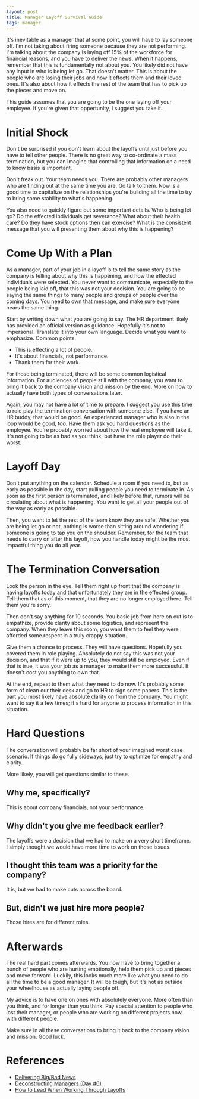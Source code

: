 ```yaml
---
layout: post
title: Manager Layoff Survival Guide
tags: manager
---
```


It's inevitable as a manager that at some point, you will have to lay someone
off. I'm not taking about firing someone because they are not performing. I'm
talking about the company is laying off 15% of the workforce for financial
reasons, and you have to deliver the news. When it happens, remember that this
is fundamentally not about you. You likely did not have any input in who is being
let go. That doesn't matter. This is about the people who are losing their
jobs and how it effects them and their loved ones. It's also about how it
effects the rest of the team that has to pick up the pieces and move on.

This guide assumes that you are going to be the one laying off your employee.
If you're given that oppertunity, I suggest you take it. 

# Initial Shock

Don't be surprised if you don't learn about the layoffs until just before you
have to tell other people. There is no great way to co-ordinate a mass
termination, but you can imagine that controlling that information on a need to
know basis is important.

Don't freak out. Your team needs you. There are probably other managers who are
finding out at the same time you are. Go talk to them. Now is a good time to
capitalize on the relationships you're building all the time to try to bring
some stability to what's happening.

You also need to quickly figure out some important details. Who is being let go?
Do the effected individuals get severance? What about their health
care? Do they have stock options then can exercise? What is the consistent
message that you will presenting them about why this is happening?

# Come Up With a Plan

As a manager, part of your job in a layoff is to tell the same story as the
company is telling about why this is happening, and how the effected individuals
were selected. You never want to communicate, especially to the people being
laid off, that this was not your decision. You are going to be saying the same
things to many people and groups of people over the coming days. You need to
own that message, and make sure everyone hears the same thing.

Start by writing down what you are going to say. The HR department likely has
provided an official version as guidance. Hopefully it's not to impersonal.
Translate it into your own language. Decide what you want to emphasize. Common
points:

- This is effecting a lot of people.
- It's about financials, not performance.
- Thank them for their work.

For those being terminated, there will be some common logistical information.
For audiences of people still with the company, you want to bring it back to
the company vision and mission by the end. More on how to actually have both
types of conversations later.

Again, you may not have a lot of time to prepare. I suggest you use this time
to role play the termination conversation with someone else. If you have an HR
buddy, that would be good. An experienced manager who is also in the loop would
be good, too. Have them ask you hard questions as the employee. You're probably
worried about how the real employee will take it. It's not going to be as bad
as you think, but have the role player do their worst.

# Layoff Day

Don't put anything on the calendar. Schedule a room if you need to, but as early
as possible in the day, start pulling people you need to terminate in. As soon
as the first person is terminated, and likely before that, rumors will be
circulating about what is happening. You want to get all your people out of the
way as early as possible.

Then, you want to let the rest of the team know they are safe. Whether you are
being let go or not, nothing is worse than sitting around wondering if someone
is going to tap you on the shoulder. Remember, for the team that needs to carry
on after this layoff, how you handle today might be the most impactful thing
you do all year.

# The Termination Conversation

Look the person in the eye. Tell them right up front that the company is having
layoffs today and that unfortunately they are in the effected group. Tell them
that as of this moment, that they are no longer employed here. Tell them you're
sorry.

Then don't say anything for 10 seconds. You basic job from here on out is to
empathize, provide clarity about some logistics, and represent the company. When
they leave this room, you want them to feel they were afforded some respect in
a truly crappy situation.

Give them a chance to process. They will have questions. Hopefully you covered
them in role playing. Absolutely do not say this was not your decision, and that
if it were up to you, they would still be employed. Even if that is true, it was
your job as a manager to make them more successful. It doesn't cost you anything
to own that.

At the end, repeat to them what they need to do now. It's probably some form
of clean our their desk and go to HR to sign some papers. This is the part you
most likely have absolute clarity on from the company. You might want to say it
a few times; it's hard for anyone to process information in this situation.

# Hard Questions

The conversation will probably be far short of your imagined worst case
scenario. If things do go fully sideways, just try to optimize for empathy and
clarity.

More likely, you will get questions similar to these.

## Why me, specifically?

This is about company financials, not your performance.

## Why didn't you give me feedback earlier?

The layoffs were a decision that we had to make on a very short timeframe. I
simply thought we would have more time to work on those issues.

## I thought this team was a priority for the company?

It is, but we had to make cuts across the board.

## But, didn't we just hire more people?

Those hires are for different roles.

# Afterwards

The real hard part comes afterwards. You now have to bring together a bunch of
people who are hurting emotionally, help them pick up and pieces and move
forward. Luckily, this looks much more like what you need to do all the time
to be a good manager. It will be tough, but it's not as outside your wheelhouse
as actually laying people off.

My advice is to have one on ones with absolutely everyone. More often than you
think, and for longer than you think. Pay special attention to people who lost
their manager, or people who are working on different projects now, with
different people.

Make sure in all these conversations to bring it back to the company vision
and mission. Good luck.


# References

- [Delivering Big/Bad News](http://randsinrepose.com/archives/delivering_bigbad_news/)
- [Deconstructing Managers (Day #6)](http://randsinrepose.com/archives/deconstructing-managers-day-6/)
- [How to Lead When Working Through Layoffs](https://www.cio.com/article/2894431/layoffs/how-to-lead-when-working-through-layoffs.html)

